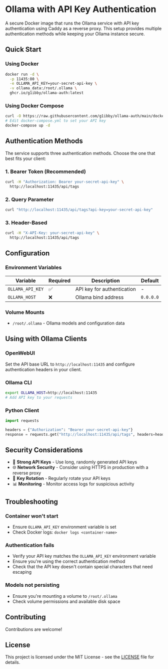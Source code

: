 # Ollama with API Key Authentication

A secure Docker image that runs the Ollama service with API key authentication using Caddy as a reverse proxy. This setup provides multiple authentication methods while keeping your Ollama instance secure.

## Quick Start

### Using Docker
```bash
docker run -d \
  -p 11435:80 \
  -e OLLAMA_API_KEY=your-secret-api-key \
  -v ollama_data:/root/.ollama \
  ghcr.io/g1ibby/ollama-auth:latest
```

### Using Docker Compose
```bash
curl -O https://raw.githubusercontent.com/g1ibby/ollama-auth/main/docker-compose.yml
# Edit docker-compose.yml to set your API key
docker-compose up -d
```

## Authentication Methods

The service supports three authentication methods. Choose the one that best fits your client:

### 1. Bearer Token (Recommended)
```bash
curl -H "Authorization: Bearer your-secret-api-key" \
  http://localhost:11435/api/tags
```

### 2. Query Parameter
```bash
curl "http://localhost:11435/api/tags?api-key=your-secret-api-key"
```

### 3. Header-Based
```bash
curl -H "X-API-Key: your-secret-api-key" \
  http://localhost:11435/api/tags
```

## Configuration

### Environment Variables

| Variable | Required | Description | Default |
|----------|----------|-------------|---------|
| `OLLAMA_API_KEY` | ✅ | API key for authentication | - |
| `OLLAMA_HOST` | ❌ | Ollama bind address | `0.0.0.0` |

### Volume Mounts

- `/root/.ollama` - Ollama models and configuration data

## Using with Ollama Clients

### OpenWebUI
Set the API base URL to `http://localhost:11435` and configure authentication headers in your client.

### Ollama CLI
```bash
export OLLAMA_HOST=http://localhost:11435
# Add API key to your requests
```

### Python Client
```python
import requests

headers = {"Authorization": "Bearer your-secret-api-key"}
response = requests.get("http://localhost:11435/api/tags", headers=headers)
```

## Security Considerations

- 🔑 **Strong API Keys** - Use long, randomly generated API keys
- 🌐 **Network Security** - Consider using HTTPS in production with a reverse proxy
- 🔄 **Key Rotation** - Regularly rotate your API keys
- 📊 **Monitoring** - Monitor access logs for suspicious activity

## Troubleshooting

### Container won't start
- Ensure `OLLAMA_API_KEY` environment variable is set
- Check Docker logs: `docker logs <container-name>`

### Authentication fails
- Verify your API key matches the `OLLAMA_API_KEY` environment variable
- Ensure you're using the correct authentication method
- Check that the API key doesn't contain special characters that need escaping

### Models not persisting
- Ensure you're mounting a volume to `/root/.ollama`
- Check volume permissions and available disk space

## Contributing

Contributions are welcome!

## License

This project is licensed under the MIT License - see the [LICENSE](LICENSE) file for details.
